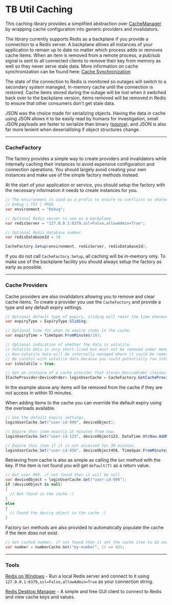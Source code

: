 # TB Util Caching

This caching library provides a simplified abstraction over [CacheManager](http://cachemanager.michaco.net/) by wrapping cache configuration into generic providers and invalidators.

The library currently supports Redis as a backplane if you provide a connection to a Redis server.
A backplane allows all instances of your application to remain up to date no matter which process adds or removes cache items.
When an item is removed from a remote process, a pub/sub signal is sent to all connected clients to remove their key from memory as well so they never serve stale data.
More information on cache synchronization can be found here: [Cache Synchronization](http://cachemanager.michaco.net/documentation/CacheManagerCacheSynchronization)

The state of the connection to Redis is monitored so outages will switch to a secondary system managed, in-memory cache until the connection is restored.
Cache items stored during the outage will be lost when it switched back over to the backplane version, items removed will be removed in Redis to ensure that other consumers don't get stale data.

JSON was the choice made for serializing objects.
Having the data in cache using JSON allows it to be easily read by humans for investigation, small JSON payloads are faster to serialize than binary ([source](https://maxondev.com/serialization-performance-comparison-c-net-formats-frameworks-xmldatacontractserializer-xmlserializer-binaryformatter-json-newtonsoft-servicestack-text/)), and JSON is also far more lenient when deserialilzing if object structures change.
___

### CacheFactory

The factory provides a simple way to create providers and invalidators while internally caching their instances to avoid expensive configuration and connection operations.
You should largely avoid creating your own instances and make use of the simple factory methods instead.

At the start of your application or service, you should setup the factory with the necessary information it needs to create instances for you.

```csharp
// The environment is used as a prefix to ensure no conflicts on shared Redis servers.
// Debug | TST | PROD
var environment = "Debug";

// Optional Redis server to use as a backplane.
var redisServer = "127.0.0.1:6379,ssl=False,allowAdmin=True";

// Optional Redis database number.
var redisDatabaseId = 10

CacheFactory.Setup(environment, redisServer, redisDatabaseId);
```

If you do not call `CacheFactory.Setup`, all caching will be in-memory only. To make use of the backplane facility you should always setup the factory as early as possible.

___

### Cache Providers

Cache providers are also invalidators allowing you to remove and clear cache items.
To create a provider you use the `CacheFactory` and provide a type and any default expiry settings.

```csharp
// Optional default type of expiry, sliding will reset the time whenever an item is accessed, absolute will remove from cache as soon as the wait time is over.
var expiryType = ExpiryType.Sliding;

// Optional time for when to expire items in the cache.
var expiryTime = TimeSpan.FromMinutes(10);

// Optional indication of whether the data is volatile.
// Volatile data is very short-lived but must not be removed under memory pressure.
// Non-volatile data will be internally managed where it could be removed before the expiry under memory pressure situations.
// Be careful with volatile data because you could potentially run into out-of-memory situations with large amounts of unmanaged data.
var isVolatile = true;

// Get an instance of a cache provider that stores DeviceOrder classes.
ICacheProvider<DeviceOrder> loginUserCache = CacheFactory.GetCacheProvider<DeviceOrder>(expiryType, expiryTime, isVolatile);
```

In the example above any items will be removed from the cache if they are not access in within 10 minutes.

When adding items to the cache you can override the default expiry using the overloads available.

```csharp
// Use the default expiry settings.
loginUserCache.Set("user-id-999", deviceObject);

// Expire this item exactly 15 minutes from now.
loginUserCache.Set("user-id-123", deviceObject123, DateTime.UtcNow.AddMinutes(15));

// Expire this item if it is not accessed for 30 minutes.
loginUserCache.Set("user-id-456", deviceObject456, TimeSpan.FromMinutes(30));
```

Retrieving from cache is also as simple as calling the `Get` method with the key. If the item is not found you will get `default(T)` as a return value.

```csharp
// Get user 999, if not found then it will be null
var deviceObject = loginUserCache.Get("user-id-999");
if (deviceObject is null)
{
  // Not found in the cache :(
}
else
{
  // Found the device object in the cache :)
}
```

Factory `Get` methods are also provided to automatically populate the cache if the item does not exist.

```csharp
// Get cached number, if not found then it set the cache item to 42 and return the value.
var number = numberCache.Get("my-number", () => 42);
```
___


### Tools
[Redis on Windows](https://github.com/MicrosoftArchive/redis/releases) - Run a local Redis server and connect to it using `127.0.0.1:6379,ssl=False,allowAdmin=True` as your connection string.

[Redis Desktop Manager](https://redisdesktop.com/) - A simple and free GUI client to connect to Redis and view cache keys and values.

